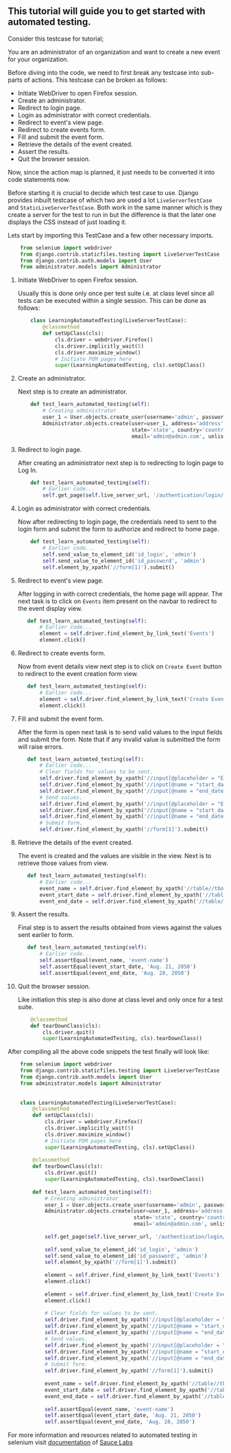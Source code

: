 ## This tutorial will guide you to get started with automated testing.

Consider this testcase for tutorial;

You are an administrator of an organization and want to create a new event
for your organization.
 
Before diving into the code, we need to first break any testcase into
sub-parts of actions. This testcase can be broken as follows:

- Initiate WebDriver to open Firefox session.
- Create an administrator.
- Redirect to login page.
- Login as administrator with correct credentials.
- Redirect to event's view page.
- Redirect to create events form.
- Fill and submit the event form.
- Retrieve the details of the event created.
- Assert the results.
- Quit the browser session.

Now, since the action map is planned, it just needs to be converted it into code statements now.

Before starting it is crucial to decide which test case to use. Django provides inbuilt testcase of which two are used a lot `LiveServerTestCase` and `StaticLiveServerTestCase`. Both work in the same manner which is they create a server for the test to run in but the difference is that the later one displays the CSS instead of just loading it. 

Lets start by importing this TestCase and a few other necessary imports.
```python
    from selenium import webdriver
    from django.contrib.staticfiles.testing import LiveServerTestCase
    from django.contrib.auth.models import User
    from administrator.models import Administrator
```

1. Initiate WebDriver to open Firefox session.

    Usually this is done only once per test suite i.e. at class level since all tests can be executed within a single session.
    This can be done as follows:
    ```python
        class LearningAutomatedTesting(LiveServerTestCase):
            @classmethod
            def setUpClass(cls):
                cls.driver = webdriver.Firefox()
                cls.driver.implicitly_wait(5)
                cls.driver.maximize_window()
                # Initiate POM pages here
                super(LearningAutomatedTesting, cls).setUpClass()
    ```

2. Create an administrator.

    Next step is to create an administrator.
    
    ```python
        def test_learn_automated_testing(self):
            # Creating administrator
            user_1 = User.objects.create_user(username='admin', password='admin')
            Administrator.objects.create(user=user_1, address='address', city='city',
                                         state='state', country='country', phone_number='9999999999',
                                         email='admin@admin.com', unlisted_organization='organization')
    ```

3. Redirect to login page.

    After creating an administrator next step is to redirecting to login page to Log In.
    ```python
        def test_learn_automated_testing(self):
            # Earlier code...
            self.get_page(self.live_server_url, '/authentication/login/')
    ```

4. Login as administrator with correct credentials.

    Now after redirecting to login page, the credentials need to sent to the login form and submit the form to authorize and redirect to home page.
    ```python
        def test_learn_automated_testing(self):
            # Earlier code...
            self.send_value_to_element_id('id_login', 'admin')
            self.send_value_to_element_id('id_password', 'admin')
            self.element_by_xpath('//form[1]').submit()
    ```

5. Redirect to event's view page.
    
    After logging in with correct credentials, the home page will appear. The next task is to click on `Events` item present on the navbar to redirect to the event display view.
    ```python
       def test_learn_automated_testing(self):
           # Earlier code...
           element = self.driver.find_element_by_link_text('Events')
           element.click()
    ```

6. Redirect to create events form.
    
    Now from event details view next step is to click on `Create Event` button to redirect to the event creation form view.
    ```python
       def test_learn_automated_testing(self):
           # Earlier code...
           element = self.driver.find_element_by_link_text('Create Event')
           element.click()
    ```

7. Fill and submit the event form.
    
    After the form is open next task is to send valid values to the input fields and submit the form. Note that if any invalid value is submitted the form will raise errors.
    ```python
       def test_learn_automted_testing(self):
           # Earlier code...
           # Clear fields for values to be sent.
           self.driver.find_element_by_xpath('//input[@placeholder = "Event Name"]').clear()
           self.driver.find_element_by_xpath('//input[@name = "start_date"]').clear()
           self.driver.find_element_by_xpath('//input[@name = "end_date"]').clear()
           # Send values.
           self.driver.find_element_by_xpath('//input[@placeholder = "Event Name"]').send_keys('event-name')
           self.driver.find_element_by_xpath('//input[@name = "start_date"]').send_keys('2050-08-21')
           self.driver.find_element_by_xpath('//input[@name = "end_date"]').send_keys('2050-08-28')
           # Submit form.
           self.driver.find_element_by_xpath('//form[1]').submit()
    ```

8. Retrieve the details of the event created.
    
    The event is created and the values are visible in the view. Next is to retrieve those values from view.
    ```python
       def test_learn_automated_testing(self):
           # Earlier code...
           event_name = self.driver.find_element_by_xpath('//table//tbody//tr[1]//td[1]').text
           event_start_date = self.driver.find_element_by_xpath('//table//tbody//tr[1]//td[2]').text
           event_end_date = self.driver.find_element_by_xpath('//table//tbody//tr[1]//td[3]').text
    ```

9. Assert the results.
    
    Final step is to assert the results obtained from views against the values sent earlier to form.
    ```python
       def test_learn_automated_testing(self):
           # Earlier code...
           self.assertEqual(event_name, 'event-name')
           self.assertEqual(event_start_date, 'Aug. 21, 2050')
           self.assertEqual(event_end_date, 'Aug. 28, 2050')
    ```

10. Quit the browser session.

    Like initiation this step is also done at class level and only once for a test suite.
    ```python
        @classmethod
        def tearDownClass(cls):
            cls.driver.quit()
            super(LearningAutomatedTesting, cls).tearDownClass()
    ```

After compiling all the above code snippets the test finally will look like:

```python
    from selenium import webdriver
    from django.contrib.staticfiles.testing import LiveServerTestCase
    from django.contrib.auth.models import User
    from administrator.models import Administrator
    
    
    class LearningAutomatedTesting(LiveServerTestCase):
        @classmethod
        def setUpClass(cls):
            cls.driver = webdriver.Firefox()
            cls.driver.implicitly_wait(5)
            cls.driver.maximize_window()
            # Initiate POM pages here
            super(LearningAutomatedTesting, cls).setUpClass()
        
        @classmethod
        def tearDownClass(cls):
            cls.driver.quit()
            super(LearningAutomatedTesting, cls).tearDownClass()
        
        def test_learn_automated_testing(self):
            # Creating administrator
            user_1 = User.objects.create_user(username='admin', password='admin')
            Administrator.objects.create(user=user_1, address='address', city='city',
                                         state='state', country='country', phone_number='9999999999',
                                         email='admin@admin.com', unlisted_organization='organization')
            
            self.get_page(self.live_server_url, '/authentication/login/')
            
            self.send_value_to_element_id('id_login', 'admin')
            self.send_value_to_element_id('id_password', 'admin')
            self.element_by_xpath('//form[1]').submit()
            
            element = self.driver.find_element_by_link_text('Events')
            element.click()
            
            element = self.driver.find_element_by_link_text('Create Event')
            element.click()
            
            # Clear fields for values to be sent.
            self.driver.find_element_by_xpath('//input[@placeholder = "Event Name"]').clear()
            self.driver.find_element_by_xpath('//input[@name = "start_date"]').clear()
            self.driver.find_element_by_xpath('//input[@name = "end_date"]').clear()
            # Send values.
            self.driver.find_element_by_xpath('//input[@placeholder = "Event Name"]').send_keys('event-name')
            self.driver.find_element_by_xpath('//input[@name = "start_date"]').send_keys('2050-08-21')
            self.driver.find_element_by_xpath('//input[@name = "end_date"]').send_keys('2050-08-28')
            # Submit form.
            self.driver.find_element_by_xpath('//form[1]').submit()
            
            event_name = self.driver.find_element_by_xpath('//table//tbody//tr[1]//td[1]').text
            event_start_date = self.driver.find_element_by_xpath('//table//tbody//tr[1]//td[2]').text
            event_end_date = self.driver.find_element_by_xpath('//table//tbody//tr[1]//td[3]').text
            
            self.assertEqual(event_name, 'event-name')
            self.assertEqual(event_start_date, 'Aug. 21, 2050')
            self.assertEqual(event_end_date, 'Aug. 28, 2050')
```


For more information and resources related to automated testing in selenium visit [documentation](https://wiki.saucelabs.com/display/DOCS/Getting+Started+with+Selenium+for+Automated+Website+Testing) of [Sauce Labs]()
